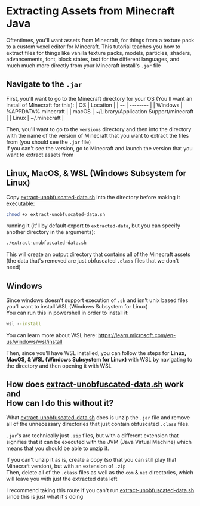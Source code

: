 # Extracting Assets from Minecraft Java

Oftentimes, you'll want assets from Minecraft, for things from a texture pack to a custom voxel editor for Minecraft.
This tutorial teaches you how to extract files for things like vanilla texture packs, models, particles, shaders, advancements,  font, block states, text for the different languages, and much much more directly from your Minecraft install's `.jar` file

## Navigate to the `.jar`

First, you'll want to go to the Minecraft directory for your OS (You'll want an install of Minecraft for this):
| OS |	Location |
| -- | -------- |
| Windows |	%APPDATA%\.minecraft |
| macOS |	~/Library/Application Support/minecraft |
| Linux |	~/.minecraft |

Then, you'll want to go to the `versions` directory and then into the directory with the name of the version of Minecraft that you want to extract the files from (you should see the `.jar` file) <br/>
If you can't see the version, go to Minecraft and launch the version that you want to extract assets from

## Linux, MacOS, & WSL (Windows Subsystem for Linux)
Copy [extract-unobfuscated-data.sh](https://github.com/RandomGamingDev/minecraft-asset-extractor/blob/main/extract-unobfuscated-data.sh) into the directory before making it executable:
```sh
chmod +x extract-unobfuscated-data.sh
```
running it (it'll by default export to `extracted-data`, but you can specify another directory in the arguments):
```sh
./extract-unobfuscated-data.sh
```
This will create an output directory that contains all of the Minecraft assets (the data that's removed are just obfuscated `.class` files that we don't need)

## Windows
Since windows doesn't support execution of `.sh` and isn't unix based files you'll want to install WSL (Windows Subsystem for Linux) <br/>
You can run this in powershell in order to install it:
```bat
wsl --install
```
You can learn more about WSL here: https://learn.microsoft.com/en-us/windows/wsl/install

Then, since you'll have WSL installed, you can follow the steps for **Linux, MacOS, & WSL (Windows Subsystem for Linux)** with WSL by navigating to the directory and then opening it with WSL

## How does [extract-unobfuscated-data.sh](https://github.com/RandomGamingDev/minecraft-asset-extractor/blob/main/extract-unobfuscated-data.sh) work <br/> and <br/> How can I do this without it?
What [extract-unobfuscated-data.sh](https://github.com/RandomGamingDev/minecraft-asset-extractor/blob/main/extract-unobfuscated-data.sh) does is unzip the `.jar` file and remove all of the unnecessary directories that just contain obfuscated `.class` files.

`.jar`'s are technically just `.zip` files, but with a different extension that signifies that it can be executed with the JVM (Java Virtual Machine) which means that you should be able to unzip it.

If you can't unzip it as is, create a copy (so that you can still play that Minecraft version), but with an extension of `.zip` <br/>
Then, delete all of the `.class` files as well as the `com` & `net` directories, which will leave you with just the extracted data left

I recommend taking this route if you can't run [extract-unobfuscated-data.sh](https://github.com/RandomGamingDev/minecraft-asset-extractor/blob/main/extract-unobfuscated-data.sh) since this is just what it's doing
